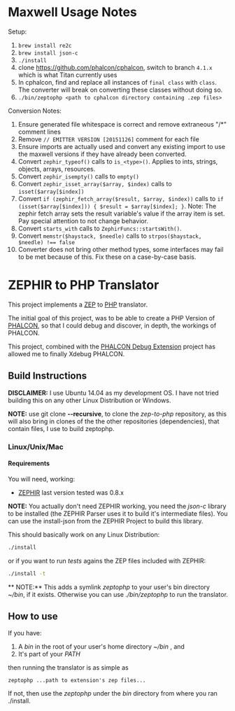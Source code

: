 Maxwell Usage Notes
========================
Setup:
1. `brew install re2c`
2. `brew install json-c`
3. `./install`
4. clone https://github.com/phalcon/cphalcon, switch to branch `4.1.x` which is what Titan currently uses
5. In cphalcon, find and replace all instances of `final class` with `class`. The converter will break on converting these classes without doing so.
4. `./bin/zeptophp <path to cphalcon directory containing .zep files>`

Conversion Notes:
1. Ensure generated file whitespace is correct and remove extraneous "/*" comment lines
2. Remove `// EMITTER VERSION [20151126]` comment for each file
3. Ensure imports are actually used and convert any existing import to use the maxwell versions if they have already been converted.
4. Convert `zephir_typeof()` calls to `is_<type>()`. Applies to ints, strings, objects, arrays, resources.
5. Convert `zephir_isempty()` calls to `empty()`
6. Convert `zephir_isset_array($array, $index)` calls to `isset($array[$index])`
7. Convert `if (zephir_fetch_array($result, $array, $index))` calls to `if (isset($array[$index])) { $result = $array[$index]; }`. Note: The zephir fetch array sets the result variable's value if the array item is set. Pay special attention to not change behavior.
7. Convert `starts_with` calls to `ZephirFuncs::startsWith()`.
8. Convert `memstr($haystack, $needle)` calls to `strpos($haystack, $needle) !== false`
9. Converter does not bring other method types, some interfaces may fail to be met because of this. Fix these on a case-by-case basis.

ZEPHIR to PHP Translator
========================

This project implements a [ZEP](http://zephir-lang.com/) to [PHP](https://www.php.net/) translator.

The initial goal of this project, was to be able to create a PHP Version of [PHALCON](https://phalconphp.com), so that I could debug and discover, in depth, the workings of PHALCON.

This project, combined with the [PHALCON Debug Extension](https://github.com/test-to-com/phalcondbg) project has allowed me to finally Xdebug PHALCON.

Build Instructions
------------------

**DISCLAIMER:** I use Ubuntu 14.04 as my development OS. I have not tried building this on any other Linux Distribution or Windows.

**NOTE:** use git clone **--recursive**, to clone the *zep-to-php* repository, as this will also bring in clones of the the other repositories (dependencies), that contain files, I use to build zeptophp.

### Linux/Unix/Mac

#### Requirements
You will need, working:

* [ZEPHIR](http://zephir-lang.com/) last version tested was 0.8.x

**NOTE:** You actually don't need ZEPHIR working, you need the _json-c_ library to be installed (the ZEPHIR Parser uses it to build it's intermediate files). You can use the install-json from the ZEPHIR Project to build this library.

This should basically work on any Linux Distribution:

```bash
./install
```

or if you want to run _tests_ agains the ZEP files included with ZEPHIR:

```bash
./install -t
```

** NOTE:** This adds a symlink _zeptophp_ to your user's bin directory _~/bin_, if it exists. Otherwise you can use _./bin/zeptophp_ to run the translator.

How to use
----------

If you have:

1. A _bin_ in the root of your user's home directory _~/bin_ , and
2. It's part of your _PATH_

then running the translator is as simple as 

```
zeptophp ...path to extension's zep files...
```

If not, then use the _zeptophp_ under the _bin_ directory from where you ran ./install.
